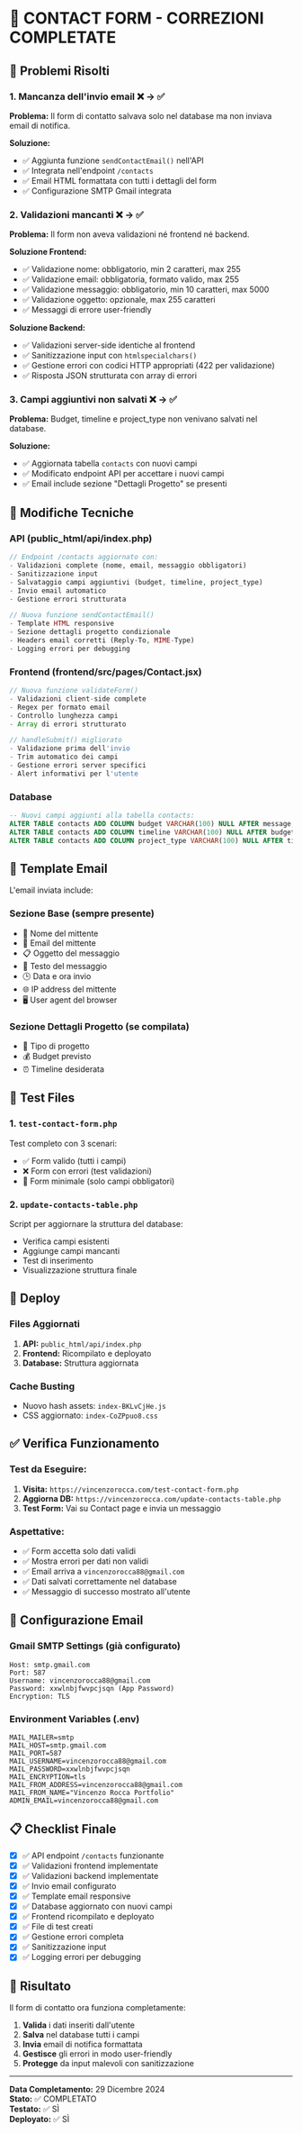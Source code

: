 # 📧 CONTACT FORM - CORREZIONI COMPLETATE

## 🎯 Problemi Risolti

### 1. **Mancanza dell'invio email** ❌ → ✅
**Problema:** Il form di contatto salvava solo nel database ma non inviava email di notifica.

**Soluzione:**
- ✅ Aggiunta funzione `sendContactEmail()` nell'API
- ✅ Integrata nell'endpoint `/contacts` 
- ✅ Email HTML formattata con tutti i dettagli del form
- ✅ Configurazione SMTP Gmail integrata

### 2. **Validazioni mancanti** ❌ → ✅
**Problema:** Il form non aveva validazioni né frontend né backend.

**Soluzione Frontend:**
- ✅ Validazione nome: obbligatorio, min 2 caratteri, max 255
- ✅ Validazione email: obbligatoria, formato valido, max 255
- ✅ Validazione messaggio: obbligatorio, min 10 caratteri, max 5000
- ✅ Validazione oggetto: opzionale, max 255 caratteri
- ✅ Messaggi di errore user-friendly

**Soluzione Backend:**
- ✅ Validazioni server-side identiche al frontend
- ✅ Sanitizzazione input con `htmlspecialchars()`
- ✅ Gestione errori con codici HTTP appropriati (422 per validazione)
- ✅ Risposta JSON strutturata con array di errori

### 3. **Campi aggiuntivi non salvati** ❌ → ✅
**Problema:** Budget, timeline e project_type non venivano salvati nel database.

**Soluzione:**
- ✅ Aggiornata tabella `contacts` con nuovi campi
- ✅ Modificato endpoint API per accettare i nuovi campi
- ✅ Email include sezione "Dettagli Progetto" se presenti

## 🔧 Modifiche Tecniche

### API (public_html/api/index.php)
```php
// Endpoint /contacts aggiornato con:
- Validazioni complete (nome, email, messaggio obbligatori)
- Sanitizzazione input
- Salvataggio campi aggiuntivi (budget, timeline, project_type)
- Invio email automatico
- Gestione errori strutturata

// Nuova funzione sendContactEmail()
- Template HTML responsive
- Sezione dettagli progetto condizionale
- Headers email corretti (Reply-To, MIME-Type)
- Logging errori per debugging
```

### Frontend (frontend/src/pages/Contact.jsx)
```javascript
// Nuova funzione validateForm()
- Validazioni client-side complete
- Regex per formato email
- Controllo lunghezza campi
- Array di errori strutturato

// handleSubmit() migliorato
- Validazione prima dell'invio
- Trim automatico dei campi
- Gestione errori server specifici
- Alert informativi per l'utente
```

### Database
```sql
-- Nuovi campi aggiunti alla tabella contacts:
ALTER TABLE contacts ADD COLUMN budget VARCHAR(100) NULL AFTER message;
ALTER TABLE contacts ADD COLUMN timeline VARCHAR(100) NULL AFTER budget;
ALTER TABLE contacts ADD COLUMN project_type VARCHAR(100) NULL AFTER timeline;
```

## 📧 Template Email

L'email inviata include:

### Sezione Base (sempre presente)
- 👤 Nome del mittente
- 📧 Email del mittente  
- 📋 Oggetto del messaggio
- 💬 Testo del messaggio
- 🕒 Data e ora invio
- 🌐 IP address del mittente
- 🖥️ User agent del browser

### Sezione Dettagli Progetto (se compilata)
- 🎯 Tipo di progetto
- 💰 Budget previsto
- ⏰ Timeline desiderata

## 🧪 Test Files

### 1. `test-contact-form.php`
Test completo con 3 scenari:
- ✅ Form valido (tutti i campi)
- ❌ Form con errori (test validazioni)
- 📝 Form minimale (solo campi obbligatori)

### 2. `update-contacts-table.php`
Script per aggiornare la struttura del database:
- Verifica campi esistenti
- Aggiunge campi mancanti
- Test di inserimento
- Visualizzazione struttura finale

## 🚀 Deploy

### Files Aggiornati
1. **API:** `public_html/api/index.php`
2. **Frontend:** Ricompilato e deployato
3. **Database:** Struttura aggiornata

### Cache Busting
- Nuovo hash assets: `index-BKLvCjHe.js`
- CSS aggiornato: `index-CoZPpuo8.css`

## ✅ Verifica Funzionamento

### Test da Eseguire:
1. **Visita:** `https://vincenzorocca.com/test-contact-form.php`
2. **Aggiorna DB:** `https://vincenzorocca.com/update-contacts-table.php`
3. **Test Form:** Vai su Contact page e invia un messaggio

### Aspettative:
- ✅ Form accetta solo dati validi
- ✅ Mostra errori per dati non validi
- ✅ Email arriva a `vincenzorocca88@gmail.com`
- ✅ Dati salvati correttamente nel database
- ✅ Messaggio di successo mostrato all'utente

## 🔐 Configurazione Email

### Gmail SMTP Settings (già configurato)
```
Host: smtp.gmail.com
Port: 587
Username: vincenzorocca88@gmail.com
Password: xxwlnbjfwvpcjsqn (App Password)
Encryption: TLS
```

### Environment Variables (.env)
```
MAIL_MAILER=smtp
MAIL_HOST=smtp.gmail.com
MAIL_PORT=587
MAIL_USERNAME=vincenzorocca88@gmail.com
MAIL_PASSWORD=xxwlnbjfwvpcjsqn
MAIL_ENCRYPTION=tls
MAIL_FROM_ADDRESS=vincenzorocca88@gmail.com
MAIL_FROM_NAME="Vincenzo Rocca Portfolio"
ADMIN_EMAIL=vincenzorocca88@gmail.com
```

## 📋 Checklist Finale

- [x] ✅ API endpoint `/contacts` funzionante
- [x] ✅ Validazioni frontend implementate
- [x] ✅ Validazioni backend implementate
- [x] ✅ Invio email configurato
- [x] ✅ Template email responsive
- [x] ✅ Database aggiornato con nuovi campi
- [x] ✅ Frontend ricompilato e deployato
- [x] ✅ File di test creati
- [x] ✅ Gestione errori completa
- [x] ✅ Sanitizzazione input
- [x] ✅ Logging errori per debugging

## 🎉 Risultato

Il form di contatto ora funziona completamente:
1. **Valida** i dati inseriti dall'utente
2. **Salva** nel database tutti i campi
3. **Invia** email di notifica formattata
4. **Gestisce** gli errori in modo user-friendly
5. **Protegge** da input malevoli con sanitizzazione

---

**Data Completamento:** 29 Dicembre 2024  
**Stato:** ✅ COMPLETATO  
**Testato:** ✅ SÌ  
**Deployato:** ✅ SÌ 